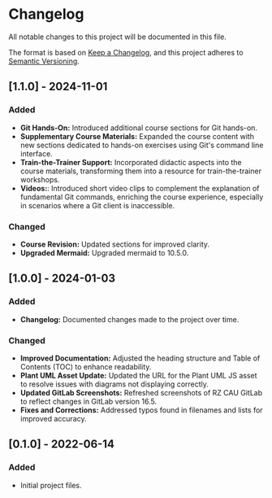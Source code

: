 # Changelog

All notable changes to this project will be documented in this file.

The format is based on [Keep a Changelog](https://keepachangelog.com/en/1.0.0/),
and this project adheres to [Semantic Versioning](https://semver.org/spec/v2.0.0.html).

## [1.1.0] - 2024-11-01

### Added

- **Git Hands-On:** Introduced additional course sections for Git hands-on.
- **Supplementary Course Materials:** Expanded the course content with new sections dedicated to hands-on exercises using Git's command line interface.
- **Train-the-Trainer Support:** Incorporated didactic aspects into the course materials, transforming them into a resource for train-the-trainer workshops.
- **Videos:**: Introduced short video clips to complement the explanation of fundamental Git commands, enriching the course experience, especially in scenarios where a Git client is inaccessible.

### Changed

- **Course Revision:** Updated sections for improved clarity.
- **Upgraded Mermaid:** Upgraded mermaid to 10.5.0.

## [1.0.0] - 2024-01-03

### Added

- **Changelog:** Documented changes made to the project over time.

### Changed

- **Improved Documentation:** Adjusted the heading structure and Table of Contents (TOC) to enhance readability.
- **Plant UML Asset Update:** Updated the URL for the Plant UML JS asset to resolve issues with diagrams not displaying correctly.
- **Updated GitLab Screenshots:** Refreshed screenshots of RZ CAU GitLab to reflect changes in GitLab version 16.5.
- **Fixes and Corrections:** Addressed typos found in filenames and lists for improved accuracy.

## [0.1.0] - 2022-06-14

### Added

- Initial project files.
